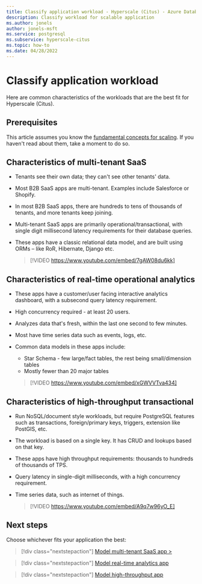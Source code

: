 ```yaml
---
title: Classify application workload - Hyperscale (Citus) - Azure Database for PostgreSQL
description: Classify workload for scalable application
ms.author: jonels
author: jonels-msft
ms.service: postgresql
ms.subservice: hyperscale-citus
ms.topic: how-to
ms.date: 04/28/2022
---
```


# Classify application workload

Here are common characteristics of the workloads that are the best fit for
Hyperscale (Citus).

## Prerequisites

This article assumes you know the [fundamental concepts for
scaling](howto-build-scalable-apps-concepts.md). If you haven't read about
them, take a moment to do so.

## Characteristics of multi-tenant SaaS

* Tenants see their own data; they can't see other tenants' data.
* Most B2B SaaS apps are multi-tenant. Examples include Salesforce or Shopify.
* In most B2B SaaS apps, there are hundreds to tens of thousands of tenants, and
  more tenants keep joining.
* Multi-tenant SaaS apps are primarily operational/transactional, with single
  digit millisecond latency requirements for their database queries.
* These apps have a classic relational data model, and are built using ORMs –
  like RoR, Hibernate, Django etc.

  > [!VIDEO https://www.youtube.com/embed/7gAW08du6kk]

## Characteristics of real-time operational analytics

* These apps have a customer/user facing interactive analytics dashboard, with
  a subsecond query latency requirement.
* High concurrency required - at least 20 users.
* Analyzes data that's fresh, within the last one second to few minutes.
* Most have time series data such as events, logs, etc.
* Common data models in these apps include:
	* Star Schema - few large/fact tables, the rest being small/dimension tables
	* Mostly fewer than 20 major tables

  > [!VIDEO https://www.youtube.com/embed/xGWVVTva434]

## Characteristics of high-throughput transactional

* Run NoSQL/document style workloads, but require PostgreSQL features such as
  transactions, foreign/primary keys, triggers, extension like PostGIS, etc.
* The workload is based on a single key. It has CRUD and lookups based on that
  key.
* These apps have high throughput requirements: thousands to hundreds of thousands of
  TPS.
* Query latency in single-digit milliseconds, with a high concurrency
  requirement.
* Time series data, such as internet of things.

  > [!VIDEO https://www.youtube.com/embed/A9q7w96yO_E]

## Next steps

Choose whichever fits your application the best:

> [!div class="nextstepaction"]
> [Model multi-tenant SaaS app >](howto-build-scalable-apps-model-multi-tenant.md)

> [!div class="nextstepaction"]
> [Model real-time analytics app](howto-build-scalable-apps-model-real-time.md)

> [!div class="nextstepaction"]
> [Model high-throughput app](howto-build-scalable-apps-model-high-throughput.md)
